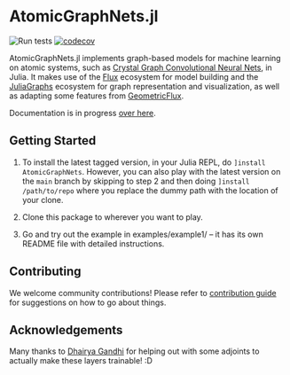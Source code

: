 # AtomicGraphNets.jl
![Run tests](https://github.com/aced-differentiate/AtomicGraphNets.jl/workflows/Run%20tests/badge.svg)
[![codecov](https://codecov.io/gh/aced-differentiate/AtomicGraphNets.jl/branch/master/graph/badge.svg)](https://codecov.io/gh/aced-differentiate/AtomicGraphNets.jl)

AtomicGraphNets.jl implements graph-based models for machine learning on atomic systems, such as [Crystal Graph Convolutional Neural Nets](https://arxiv.org/abs/1710.10324), in Julia. It makes use of the [Flux](https://fluxml.ai) ecosystem for model building and the [JuliaGraphs](https://github.com/JuliaGraphs) ecosystem for graph representation and visualization, as well as adapting some features from [GeometricFlux](https://github.com/yuehhua/GeometricFlux.jl).

Documentation is in progress [over here](https://aced-differentiate.github.io/AtomicGraphNets.jl/dev/).

## Getting Started

1. To install the latest tagged version, in your Julia REPL, do `]install AtomicGraphNets`. However, you can also play with the latest version on the `main` branch by skipping to step 2 and then doing `]install /path/to/repo` where you replace the dummy path with the location of your clone.

2. Clone this package to wherever you want to play.

3. Go and try out the example in examples/example1/ – it has its own README file with detailed instructions.

## Contributing
We welcome community contributions! Please refer to [contribution guide](CONTRIBUTING.md) for suggestions on how to go about things.

## Acknowledgements
Many thanks to [Dhairya Gandhi](https://github.com/DhairyaLGandhi) for helping out with some adjoints to actually make these layers trainable! :D
